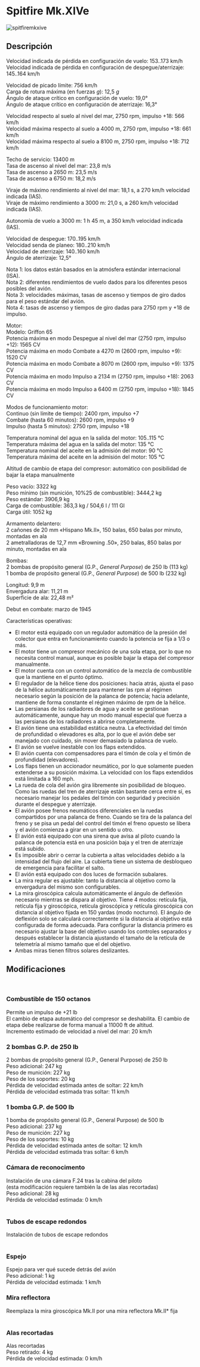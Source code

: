 # Spitfire Mk.XIVe  
  
![spitfiremkxive](../images/spitfiremkxive.png)  
  
## Descripción  
  
Velocidad indicada de pérdida en configuración de vuelo: 153..173 km/h  
Velocidad indicada de pérdida en configuración de despegue/aterrizaje: 145..164 km/h  
  
Velocidad de picado límite: 756 km/h  
Carga de rotura máxima (en fuerzas <i>g</i>): 12,5 <i>g</i>  
Ángulo de ataque crítico en configuración de vuelo: 19,0°  
Ángulo de ataque crítico en configuración de aterrizaje: 16,3°  
  
Velocidad respecto al suelo al nivel del mar, 2750 rpm, impulso +18: 566 km/h  
Velocidad máxima respecto al suelo a 4000 m, 2750 rpm, impulso +18: 661 km/h  
Velocidad máxima respecto al suelo a 8100 m, 2750 rpm, impulso +18: 712 km/h  
  
Techo de servicio: 13400 m  
Tasa de ascenso al nivel del mar: 23,8 m/s  
Tasa de ascenso a 2650 m: 23,5 m/s  
Tasa de ascenso a 6750 m: 18,2 m/s  
  
Viraje de máximo rendimiento al nivel del mar: 18,1 s, a 270 km/h velocidad indicada (IAS).  
Viraje de máximo rendimiento a 3000 m: 21,0 s, a 260 km/h velocidad indicada (IAS).  
  
Autonomía de vuelo a 3000 m: 1 h 45 m, a 350 km/h velocidad indicada (IAS).  
  
Velocidad de despegue: 170..195 km/h  
Velocidad senda de planeo: 180..210 km/h  
Velocidad de aterrizaje: 140..160 km/h  
Ángulo de aterrizaje: 12,5°  
  
Nota 1: los datos están basados en la atmósfera estándar internacional (ISA).  
Nota 2: diferentes rendimientos de vuelo dados para los diferentes pesos posibles del avión.  
Nota 3: velocidades máximas, tasas de ascenso y tiempos de giro dados para el peso estándar del avión.  
Nota 4: tasas de ascenso y tiempos de giro dadas para 2750 rpm y +18 de impulso.  
  
Motor:  
Modelo: Griffon 65  
Potencia máxima en modo Despegue al nivel del mar (2750 rpm, impulso +12): 1565 CV  
Potencia máxima en modo Combate a 4270 m (2600 rpm, impulso +9): 1520 CV  
Potencia máxima en modo Combate a 8070 m (2600 rpm, impulso +9): 1375 CV  
Potencia máxima en modo Impulso a 2134 m (2750 rpm, impulso +18): 2063 CV  
Potencia máxima en modo Impulso a 6400 m (2750 rpm, impulso +18): 1845 CV  
  
Modos de funcionamiento motor:  
Continuo (sin límite de tiempo): 2400 rpm, impulso +7  
Combate (hasta 60 minutos): 2600 rpm, impulso +9  
Impulso (hasta 5 minutos): 2750 rpm, impulso +18  
  
Temperatura nominal del agua en la salida del motor: 105..115 °C  
Temperatura máxima del agua en la salida del motor: 135 °C  
Temperatura nominal del aceite en la admisión del motor: 90 °C  
Temperatura máxima del aceite en la admisión del motor: 105 °C  
  
Altitud de cambio de etapa del compresor: automático con posibilidad de bajar la etapa manualmente  
  
Peso vacío: 3322 kg  
Peso mínimo (sin munición, 10%25 de combustible): 3444,2 kg  
Peso estándar: 3906,9 kg  
Carga de combustible: 363,3 kg / 504,6 l / 111 Gl  
Carga útil: 1052 kg  
  
Armamento delantero:  
2 cañones de 20 mm «Hispano Mk.II», 150 balas, 650 balas por minuto, montadas en ala  
2 ametralladoras de 12,7 mm «Browning .50», 250 balas, 850 balas por minuto, montadas en ala  
  
Bombas:  
2 bombas de propósito general (G.P., <i>General Purpose</i>) de 250 lb (113 kg)  
1 bomba de propósito general (G.P., <i>General Purpose</i>) de 500 lb (232 kg)  
  
Longitud: 9,9 m  
Envergadura alar: 11,21 m  
Superficie de ala: 22,48 m²  
  
Debut en combate: marzo de 1945  
  
Características operativas:  
- El motor está equipado con un regulador automático de la presión del colector que entra en funcionamiento cuando la potencia se fija a 1/3 o más.  
- El motor tiene un compresor mecánico de una sola etapa, por lo que no necesita control manual, aunque es posible bajar la etapa del compresor manualmente.  
- El motor cuenta con un control automático de la mezcla de combustible que la mantiene en el punto óptimo.  
- El regulador de la hélice tiene dos posiciones: hacia atrás, ajusta el paso de la hélice automáticamente para mantener las rpm al régimen necesario según la posición de la palanca de potencia; hacia adelante, mantiene de forma constante el régimen máximo de rpm de la hélice.  
- Las persianas de los radiadores de agua y aceite se gestionan automáticamente, aunque hay un modo manual especial que fuerza a las persianas de los radiadores a abrirse completamente.  
- El avión tiene una estabilidad estática neutra. La efectividad del timón de profundidad o elevadores es alta, por lo que el avión debe ser manejado con cuidado, sin mover demasiado la palanca de vuelo.  
- El avión se vuelve inestable con los flaps extendidos.  
- El avión cuenta con compensadores para el timón de cola y el timón de profundidad (elevadores).  
- Los flaps tienen un accionador neumático, por lo que solamente pueden extenderse a su posición máxima. La velocidad con los flaps extendidos está limitada a 160 mph.  
- La rueda de cola del avión gira libremente sin posibilidad de bloqueo. Como las ruedas del tren de aterrizaje están bastante cerca entre sí, es necesario manejar los pedales del timón con seguridad y precisión durante el despegue y aterrizaje.  
- El avión posee frenos neumáticos diferenciales en la ruedas compartidos por una palanca de freno. Cuando se tira de la palanca del freno y se pisa un pedal del control del timón el freno opuesto se libera y el avión comienza a girar en un sentido u otro.  
- El avión está equipado con una sirena que avisa al piloto cuando la palanca de potencia está en una posición baja y el tren de aterrizaje está subido.  
- Es imposible abrir o cerrar la cubierta a altas velocidades debido a la intensidad del flujo del aire. La cubierta tiene un sistema de desbloqueo de emergencia para facilitar el salto.  
- El avión está equipado con dos luces de formación subalares.  
- La mira regular es ajustable: tanto la distancia al objetivo como la envergadura del mismo son configurables.  
- La mira giroscópica calcula automáticamente el ángulo de deflexión necesario mientras se dispara al objetivo. Tiene 4 modos: retícula fija, retícula fija y giroscópica, retícula giroscópica y retícula giroscópica con distancia al objetivo fijada en 150 yardas (modo nocturno). El ángulo de deflexión solo se calculará correctamente si la distancia al objetivo está configurada de forma adecuada. Para configurar la distancia primero es necesario ajustar la base del objetivo usando los controles separados y después establecer la distancia ajustando el tamaño de la retícula de telemetría al mismo tamaño que el del objetivo.  
- Ambas miras tienen filtros solares deslizantes.  
  
## Modificaciones  
  ﻿
  
### Combustible de 150 octanos  
  
Permite un impulso de +21 lb  
El cambio de etapa automático del compresor se deshabilita. El cambio de etapa debe realizarse de forma manual a 11000 ft de altitud.  
Incremento estimado de velocidad a nivel del mar: 20 km/h  ﻿
  
### 2 bombas G.P. de 250 lb  
  
2 bombas de propósito general (G.P., General Purpose) de 250 lb  
Peso adicional: 247 kg  
Peso de munición: 227 kg  
Peso de los soportes: 20 kg  
Pérdida de velocidad estimada antes de soltar: 22 km/h  
Pérdida de velocidad estimada tras soltar: 11 km/h  ﻿
  
### 1 bomba G.P. de 500 lb  
  
1 bomba de propósito general (G.P., General Purpose) de 500 lb  
Peso adicional: 237 kg  
Peso de munición: 227 kg  
Peso de los soportes: 10 kg  
Pérdida de velocidad estimada antes de soltar: 12 km/h  
Pérdida de velocidad estimada tras soltar: 6 km/h  ﻿
  
### Cámara de reconocimento  
  
Instalación de una cámara F.24 tras la cabina del piloto  
(esta modificación requiere también la de las alas recortadas)  
Peso adicional: 28 kg  
Pérdida de velocidad estimada: 0 km/h  
  ﻿
  
### Tubos de escape redondos  
  
Instalación de tubos de escape redondos  
  ﻿
  
### Espejo  
  
Espejo para ver qué sucede detrás del avión  
Peso adicional: 1 kg  
Pérdida de velocidad estimada: 1 km/h  ﻿
  
### Mira reflectora  
  
Reemplaza la mira giroscópica Mk.II por una mira reflectora Mk.II* fija  
  ﻿
  
### Alas recortadas  
  
Alas recortadas  
Peso retirado: 4 kg  
Pérdida de velocidad estimada: 0 km/h  